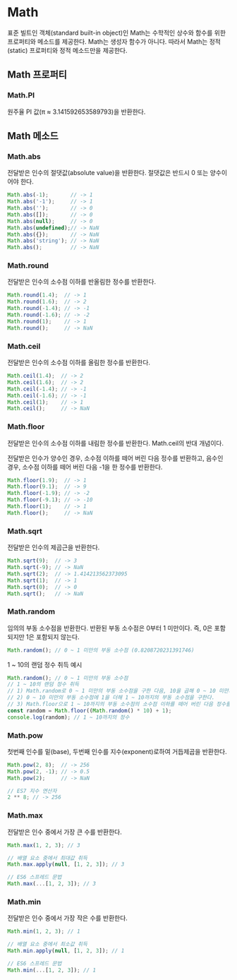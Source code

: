 # Math

표준 빌트인 객체(standard built-in object)인 Math는 수학적인 상수와 함수를 위한 프로퍼티와 메소드를 제공한다. Math는 생성자 함수가 아니다. 따라서 Math는 정적(static) 프로퍼티와 정적 메소드만을 제공한다.



## Math 프로퍼티

### Math.PI

원주율 PI 값(π ≈ 3.141592653589793)을 반환한다.



## Math 메소드

### Math.abs

전달받은 인수의 절댓값(absolute value)을 반환한다. 절댓값은 반드시 0 또는 양수이어야 한다.

```javascript
Math.abs(-1);       // -> 1
Math.abs('-1');     // -> 1
Math.abs('');       // -> 0
Math.abs([]);       // -> 0
Math.abs(null);     // -> 0
Math.abs(undefined);// -> NaN
Math.abs({});       // -> NaN
Math.abs('string'); // -> NaN
Math.abs();         // -> NaN
```



### Math.round

전달받은 인수의 소수점 이하를 반올림한 정수를 반환한다.

```javascript
Math.round(1.4);  // -> 1
Math.round(1.6);  // -> 2
Math.round(-1.4); // -> -1
Math.round(-1.6); // -> -2
Math.round(1);    // -> 1
Math.round();     // -> NaN
```



### Math.ceil

전달받은 인수의 소수점 이하를 올림한 정수를 반환한다.

```javascript
Math.ceil(1.4);  // -> 2
Math.ceil(1.6);  // -> 2
Math.ceil(-1.4); // -> -1
Math.ceil(-1.6); // -> -1
Math.ceil(1);    // -> 1
Math.ceil();     // -> NaN
```



### Math.floor

전달받은 인수의 소수점 이하를 내림한 정수를 반환한다. Math.ceil의 반대 개념이다.

전달받은 인수가 양수인 경우, 소수점 이하를 떼어 버린 다음 정수를 반환하고, 음수인 경우, 소수점 이하를 떼어 버린 다음 -1을 한 정수를 반환한다.

```javascript
Math.floor(1.9);  // -> 1
Math.floor(9.1);  // -> 9
Math.floor(-1.9); // -> -2
Math.floor(-9.1); // -> -10
Math.floor(1);    // -> 1
Math.floor();     // -> NaN
```



### Math.sqrt

전달받은 인수의 제곱근을 반환한다.

```javascript
Math.sqrt(9);  // -> 3
Math.sqrt(-9); // -> NaN
Math.sqrt(2);  // -> 1.414213562373095
Math.sqrt(1);  // -> 1
Math.sqrt(0);  // -> 0
Math.sqrt();   // -> NaN
```



### Math.random

임의의 부동 소수점을 반환한다. 반환된 부동 소수점은 0부터 1 미만이다. 즉, 0은 포함되지만 1은 포함되지 않는다.

```javascript
Math.random(); // 0 ~ 1 미만의 부동 소수점 (0.8208720231391746)
```



1 ~ 10의 랜덤 정수 취득 예시

```javascript
Math.random(); // 0 ~ 1 미만의 부동 소수점 
// 1 ~ 10의 랜덤 정수 취득
// 1) Math.random로 0 ~ 1 미만의 부동 소수점을 구한 다음, 10을 곱해 0 ~ 10 미만의 부동 소수점을 구한다.
// 2) 0 ~ 10 미만의 부동 소수점에 1을 더해 1 ~ 10까지의 부동 소수점을 구한다.
// 3) Math.floor으로 1 ~ 10까지의 부동 소수점의 소수점 이하를 떼어 버린 다음 정수를 반환한다.
const random = Math.floor((Math.random() * 10) + 1);
console.log(random); // 1 ~ 10까지의 정수
```



### Math.pow

첫번째 인수를 밑(base), 두번째 인수를 지수(exponent)로하여 거듭제곱을 반환한다.

```javascript
Math.pow(2, 8);  // -> 256
Math.pow(2, -1); // -> 0.5
Math.pow(2);     // -> NaN

// ES7 지수 연산자
2 ** 8; // -> 256
```



### Math.max

전달받은 인수 중에서 가장 큰 수를 반환한다.

```javascript
Math.max(1, 2, 3); // 3

// 배열 요소 중에서 최대값 취득
Math.max.apply(null, [1, 2, 3]); // 3

// ES6 스프레드 문법
Math.max(...[1, 2, 3]); // 3
```



### Math.min

전달받은 인수 중에서 가장 작은 수를 반환한다.

```javascript
Math.min(1, 2, 3); // 1

// 배열 요소 중에서 최소값 취득
Math.min.apply(null, [1, 2, 3]); // 1

// ES6 스프레드 문법
Math.min(...[1, 2, 3]); // 1
```


